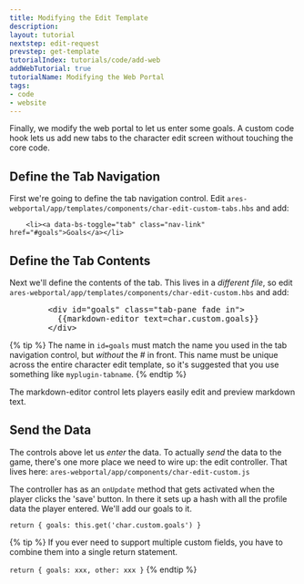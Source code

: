 ```yaml
---
title: Modifying the Edit Template
description: 
layout: tutorial
nextstep: edit-request
prevstep: get-template
tutorialIndex: tutorials/code/add-web
addWebTutorial: true
tutorialName: Modifying the Web Portal
tags:
- code
- website
---
```


Finally, we modify the web portal to let us enter some goals. A custom code hook lets us add new tabs to the character edit screen without touching the core code.

## Define the Tab Navigation

First we're going to define the tab navigation control.  Edit `ares-webportal/app/templates/components/char-edit-custom-tabs.hbs` and add:

        <li><a data-bs-toggle="tab" class="nav-link" href="#goals">Goals</a></li>

## Define the Tab Contents

Next we'll define the contents of the tab.  This lives in a _different file_, so edit `ares-webportal/app/templates/components/char-edit-custom.hbs` and add:

<pre>
        &lt;div id="goals" class="tab-pane fade in">
          &#x7b;&#x7b;markdown-editor text=char.custom.goals}}
        &lt;/div>
</pre>

{% tip %}
The name in `id=goals` must match the name you used in the tab navigation control, but _without_ the # in front. This name must be unique across the entire character edit template, so it's suggested that you use something like `myplugin-tabname`.
{% endtip %}

The markdown-editor control lets players easily edit and preview markdown text.

## Send the Data

The controls above let us *enter* the data.  To actually *send* the data to the game, there's one more place we need to wire up: the edit controller.  That lives here: `ares-webportal/app/components/char-edit-custom.js`

The controller has as an `onUpdate` method that gets activated when the player clicks the 'save' button.  In there it sets up a hash with all the profile data the player entered.  We'll add our goals to it.

    return { goals: this.get('char.custom.goals') }
    
{% tip %}
If you ever need to support multiple custom fields, you have to combine them into a single return statement.

`return { goals: xxx, other: xxx }`
{% endtip %}
